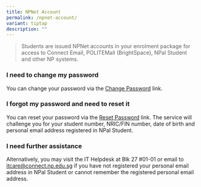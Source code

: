 ```yaml
---
title: NPNet Account
permalink: /npnet-account/
variant: tiptap
description: ""
---
```

<blockquote>
<p>​Students are issued NPNet accounts in your enrolment package for access
to Connect Email, POLITEMall (BrightSpace), NPal Student and other NP systems.</p>
</blockquote>
<p></p>
<h3>I need to change my password</h3>
<p>You can change your password via the <a href="https://www1.np.edu.sg/cc/std_acct/pwdchange/login.aspx" rel="noopener noreferrer nofollow" target="_blank">Change Password</a> link.</p>
<p></p>
<h3>I forgot my password and need to reset it</h3>
<p>You can reset your password via the <a href="https://www1.np.edu.sg/cc/std_acct/pwdreset/pwdforget.aspx" rel="noopener noreferrer nofollow" target="_blank">Reset Password</a> link.
The service will challenge you for your student number, NRIC/FIN number,
date of birth and personal email address registered in NPal Student.</p>
<p></p>
<h3>I need further assistance</h3>
<p>Alternatively, you may visit the IT Helpdesk at Blk 27 #01-01 or email
to <a href="mailto:itcare@connect.np.edu.sg" rel="noopener noreferrer nofollow" target="_blank">itcare@connect.np.edu.sg</a> if
you have not registered your personal email address in NPal Student or
cannot remember the registered personal ​email address.</p>